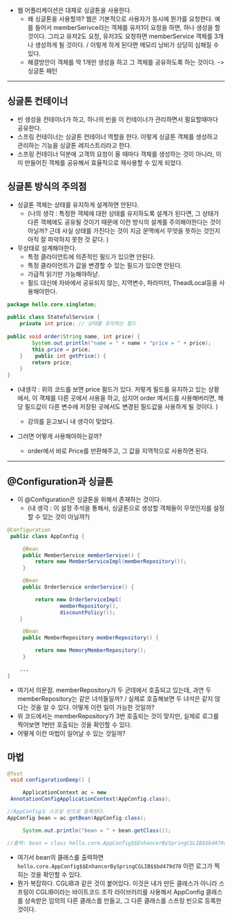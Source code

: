 - 웹 어플리케이션은 대체로 싱글톤을 사용한다. 
	- 왜 싱글톤을 사용할까?  웹은 기본적으로 사용자가 동시에 뭔가를 요청한다. 예를 들어서 memberSerivce라는 객체를 유저1이 요청을 하면, 하나 생성을 할 것이다. 그리고 유저2도 요청, 유저3도 요청하면 memberService 객체를 3개나 생성하게 될 것이다.  / 이렇게 하게 된다면 메모리 낭비가 상당히 심해질 수 있다. 
	- 해결방안이 객체를 딱 1개만 생성을 하고 그 객체를 공유하도록 하는 것이다. -> 싱글톤 패턴 

---

## 싱글톤 컨테이너 

- 빈 생성을 컨테이너가 하고, 하나의 빈을 이 컨테이너가 관리하면서 필요할때마다 공유한다. 
- 스프링 컨테이너는 싱글톤 컨테이너 역할을 한다. 이렇게 싱글톤 객체를 생성하고 관리하는 기능을 싱글톤 레지스트리라고 한다. 
- 스프링 컨테이너 덕분에 고객의 요청이 올 때마다 객체를 생성하는 것이 아니라, 이미 만들어진 객체를 공유해서 효율적으로 재사용할 수 있게 되었다. 


## 싱글톤 방식의 주의점 

- 싱글톤 객체는 상태를 유지하게 설계하면 안된다. 
	- (나의 생각 : 특정한 객체에 대한 상태를 유지하도록 설계가 된다면, 그 상태가 다른 객체에도 공유될 것이기 때문에 이런 방식의 설계를 주의해야한다는 것이 아닐까? 근데 사실 상태를 가진다는 것이 지금 문맥에서 무엇을 뜻하는 것인지 아직 잘 파악하지 못한 것 같다. )
- 무상태로 설계해야한다. 
	- 특정 클라이언트에 의존적인 필드가 있으면 안된다. 
	- 특정 클라이언트가 값을 변경할 수 있는 필드가 있으면 안된다. 
	- 가급적 읽기만 가능해야하낟. 
	- 필드 대신에 자바에서 공유되지 않는, 지역변수, 파라미터, TheadLocal등을 사용해야한다. 


```java
package hello.core.singleton;  
  
public class StatefulService {  
    private int price; // 상태를 유지하는 필드   
      
public void order(String name, int price) {  
        System.out.println("name = " + name + "price = " + price);  
        this.price = price;  
    }    public int getPrice() {  
        return price;  
    }    
}
```

- (내생각 : 위의 코드를 보면 price 필드가 있다. 저렇게 필드를 유지하고 있는 상황에서, 이 객체를 다른 곳에서 사용을 하고, 심지어 order 메서드를 사용해버리면, 해당 필드값이 다른 변수에 저장된 곳에서도 변경된 필드값을 사용하게 될 것이다. ) 
	- 강의를 듣고보니 내 생각이 맞았다. 

- 그러면 어떻게 사용해야하는걸까? 
	- order에서 바로 Price를 반환해주고, 그 값을 지역적으로 사용하면 된다. 


---

## @Configuration과 싱글톤 

- 이 @Configuration은 싱글톤을 위해서 존재하는 것이다. 
	- (내 생각 : 이 설정 주석을 통해서, 싱글톤으로 생성할 객체들이 무엇인지를 설정할 수 있는 것이 아닐까?)

```java
@Configuration
 public class AppConfig {

     @Bean     
     public MemberService memberService() {
         return new MemberServiceImpl(memberRepository());
     }

     @Bean     
     public OrderService orderService() {

         return new OrderServiceImpl(
                 memberRepository(),
                 discountPolicy());
	}

     @Bean     
     public MemberRepository memberRepository() {

         return new MemoryMemberRepository();
     }

	... 
}
```

- 여기서 의문점. memberRepository가 두 군데에서 호출되고 있는데, 과연 두 memberRepository는 같은 녀석들일까? / 실제로 호출해보면 두 녀석은 같지 않다는 것을 알 수 있다. 어떻게 이런 일이 가능한 것일까? 
- 위 코드에서는 memberRepository가 3번 호출되는 것이 맞지만, 실제로 로그를 찍어보면 1번만 호출되는 것을 확인할 수 있다. 
- 어떻게 이런 마법이 일어날 수 있는 것일까? 

## 마법 

```java
@Test
 void configurationDeep() {

     ApplicationContext ac = new
 AnnotationConfigApplicationContext(AppConfig.class);

//AppConfig도 스프링 빈으로 등록된다.  
AppConfig bean = ac.getBean(AppConfig.class);

     System.out.println("bean = " + bean.getClass());

//출력: bean = class hello.core.AppConfig$$EnhancerBySpringCGLIB$$bd479d70 }
```

- 여기서 bean의 클래스를 출력하면 `hello.core.AppConfig$$EnhancerBySpringCGLIB$$bd479d70` 이런 로그가 찍히는 것을 확인할 수 있다. 
- 뭔가 복잡하다. CGLIB과 같은 것이 붙어있다. 이것은 내가 만든 클래스가 아니라 스프링이 CGLIB이라는 바이트코드 조작 라이브러리를 사용해서 AppConfig 클래스를 상속받은 임의의 다른 클래스를 만들고, 그 다른 클래스를 스프링 빈으로 등록한 것이다. 
